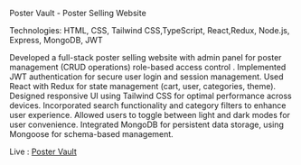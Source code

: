 Poster Vault - Poster Selling Website


Technologies: HTML, CSS, Tailwind CSS,TypeScript, React,Redux, Node.js, Express, MongoDB, JWT


Developed a full-stack poster selling website with admin panel for poster management (CRUD operations) role-based access control .
Implemented JWT authentication for secure user login and session management.
Used React with Redux for state management (cart, user, categories, theme).
Designed responsive UI using Tailwind CSS for optimal performance across devices.
Incorporated search functionality and category filters to enhance user experience.
Allowed users to toggle between light and dark modes for user convenience.
Integrated MongoDB for persistent data storage, using Mongoose for schema-based management.

Live  :  [Poster Vault](https://poster-vault-project-1.netlify.app/)
